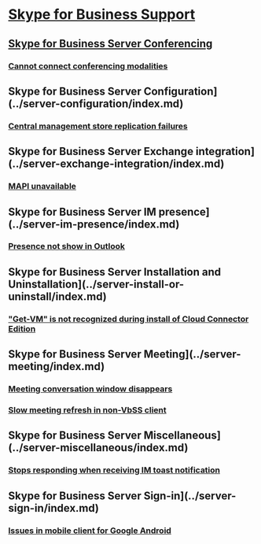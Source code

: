 # [Skype for Business Support](../skypeforbusiness-server.md)

## [Skype for Business Server Conferencing](../server-conferencing/index.md)
### [Cannot connect conferencing modalities](../server-conferencing/cannot-connect-conferencing-modalities.md)

## Skype for Business Server Configuration](../server-configuration/index.md)
### [Central management store replication failures](../server-configuration/central-management-store-replication-failures.md)

## Skype for Business Server Exchange integration](../server-exchange-integration/index.md)
### [MAPI unavailable](../server-exchange-integration/mapi-unavailable.md)

## Skype for Business Server IM presence](../server-im-presence/index.md)
### [Presence not show in Outlook](../server-im-presence/presence-not-show-in-outlook.md)

## Skype for Business Server Installation and Uninstallation](../server-install-or-uninstall/index.md)
### ["Get-VM" is not recognized during install of Cloud Connector Edition](../server-install-or-uninstall/get-vm-not-recognized-during-install-cloud-connector.md)

## Skype for Business Server Meeting](../server-meeting/index.md)
### [Meeting conversation window disappears](../server-meeting/meeting-conversation-windows-disappers.md)
### [Slow meeting refresh in non-VbSS client](../server-meeting/slow-meeting-refresh-in-non-vbss-client.md)

## Skype for Business Server Miscellaneous](../server-miscellaneous/index.md)
### [Stops responding when receiving IM toast notification](../server-miscellaneous/not-responding-when-receive-toast-notification.md)

## Skype for Business Server Sign-in](../server-sign-in/index.md)
### [Issues in mobile client for Google Android](../server-sign-in/issues-in-mobile-client-for-android.md)